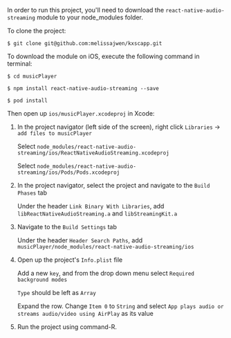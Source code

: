 In order to run this project, you'll need to download the `react-native-audio-streaming` module to your node_modules folder.

To clone the project: 

`$ git clone git@github.com:melissajwen/kxscapp.git`

To download the module on iOS, execute the following command in terminal:

`$ cd musicPlayer`

`$ npm install react-native-audio-streaming --save`

`$ pod install`

Then open up `ios/musicPlayer.xcodeproj` in Xcode:

1. In the project navigator (left side of the screen), right click `Libraries` -> `add files to musicPlayer`

   Select `node_modules/react-native-audio-streaming/ios/ReactNativeAudioStreaming.xcodeproj`

   Select `node_modules/react-native-audio-streaming/ios/Pods/Pods.xcodeproj`

2. In the project navigator, select the project and navigate to the `Build Phases` tab

   Under the header `Link Binary With Libraries`, add `libReactNativeAudioStreaming.a` and `libStreamingKit.a`

3. Navigate to the `Build Settings` tab 

   Under the header `Header Search Paths`, add `musicPlayer/node_modules/react-native-audio-streaming/ios`

4. Open up the project's `Info.plist` file 

   Add a new `key`, and from the drop down menu select `Required background modes`

   `Type` should be left as `Array`

   Expand the row. Change `Item 0` to `String` and select `App plays audio or streams audio/video using AirPlay` as its value

5. Run the project using command-R.
